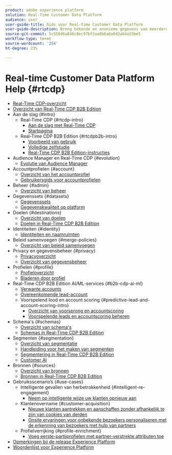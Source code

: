 ```yaml
---
product: adobe experience platform
solution: Real-Time Customer Data Platform
audience: user
user-guide-title: Gids voor Real-time Customer Data Platform
user-guide-description: Breng bekende en anonieme gegevens van meerdere ondernemingsbronnen samen om klantenprofielen te creëren, doelgroepsegmenten van die profielen te maken, en die segmenten aan bestemmingen van derden te activeren.
source-git-commit: 5c556d6a846c8ec97bf3aa8b6a6a6d2a64a33be5
workflow-type: tm+mt
source-wordcount: '254'
ht-degree: 23%

---
```



# Real-time Customer Data Platform Help {#rtcdp}

* [Real-Time CDP-overzicht](overview.md)
* [Overzicht van Real-Time CDP B2B Edition](b2b-overview.md)
* Aan de slag {#intro}
   * Real-Time CDP {#rtcdp-intro}
      * [Aan de slag met Real-Time CDP](get-started.md)
      * [Startpagina](home-page-dashboards.md)
   * Real-Time CDP B2B Edition {#rtcdpb2b-intro}
      * [Voorbeeld van gebruik](./b2b-use-case.md)
      * [Volledige zelfstudie](./b2b-tutorial.md)
      * [Real-Time CDP B2B Edition-instructies](b2b-guardrails.md)
* Audience Manager en Real-Time CDP {#evolution}
   * [Evolutie van Audience Manager](aam-to-rtcdp.md)
* Accountprofielen {#account}
   * [Overzicht van het accountprofiel](accounts/account-profile-overview.md)
   * [Gebruikersgids voor accountprofielen](accounts/account-profile-ui-guide.md)
* Beheer {#admin}
   * [Overzicht van beheer](administration/admin-overview.md)
* Gegevenssets {#datasets}
   * [Gegevenssets](datasets/dataset.md)
   * [Gegevenskwaliteit op platform](datasets/data-quality.md)
* Doelen {#destinations}
   * [Overzicht van doelen](destinations/overview.md)
   * [Doelen in Real-Time CDP B2B Edition](destinations/b2b.md)
* Identiteiten {#identity}
   * [Identiteiten en naamruimten](profile/identities-overview.md)
* Beleid samenvoegen {#merge-policies}
   * [Overzicht van beleid samenvoegen](profile/merge-policies.md)
* Privacy en gegevensbeheer {#privacy}
   * [Privacyoverzicht](privacy/privacy-overview.md)
   * [Overzicht van gegevensbeheer](privacy/data-governance-overview.md)
* Profielen {#profile}
   * [Profieloverzicht](profile/profile-overview.md)
   * [Bladeren door profiel](profile/profile-browse.md)
* Real-Time CDP B2B Edition AI/ML-services {#b2b-cdp-ai-ml}
   * [Verwante accounts](b2b-ai-ml-services/related-accounts.md)
   * [Overeenkomende lead-account](b2b-ai-ml-services/lead-to-account-matching.md)
   * Voorspelend lood en account scoring {#predictive-lead-and-account-scoring-intro}
      * [Overzicht van voorsprong en accountscoring](b2b-ai-ml-services/predictive-lead-and-account-scoring.md)
      * [Voorspelende leads en accountscoring beheren](b2b-ai-ml-services/manage-predictive-lead-and-account-scoring.md)
* Schema&#39;s {#schemas}
   * [Overzicht van schema&#39;s](schemas/overview.md)
   * [Schemas in Real-Time CDP B2B Edition](schemas/b2b.md)
* Segmenten {#segmentation}
   * [Overzicht van segmentatie](segmentation/segmentation-overview.md)
   * [Handleiding voor het maken van segmenten](segmentation/segment-builder-guide.md)
   * [Segmentering in Real-Time CDP B2B Edition](segmentation/b2b.md)
   * [Customer AI](segmentation/customer-ai.md)
* Bronnen {#sources}
   * [Overzicht van bronnen](sources/sources-overview.md)
   * [Bronnen in Real-Time CDP B2B Edition](sources/b2b.md)
* Gebruiksscenario’s {#use-cases}
   * Intelligente gevallen van herbetrokkenheid {#intelligent-re-engagement}
      * [Neem op intelligente wijze uw klanten opnieuw aan](/help/rtcdp/use-case-guides/intelligent-re-engagement/intelligent-re-engagement.md)
   * Klantenovername {#customer-acquisition}
      * [Nieuwe klanten aantrekken en aanschaffen zonder afhankelijk te zijn van cookies van derden](/help/rtcdp/partner-data/prospecting.md)
      * [Onsite ervaringen voor onbekende bezoekers personaliseren met de erkenning van bezoekers met hulp van partners](/help/rtcdp/partner-data/onsite-personalization.md)
   * Profielverrijking {#profile-enrichment}
      * [Voeg eerste-partijprofielen met partner-verstrekte attributen toe](/help/rtcdp/partner-data/supplement-first-party-profiles.md)
* [Opmerkingen bij de release Experience Platform](https://www.adobe.com/go/platform-release-notes-en)
* [Woordenlijst voor Experience Platform](https://www.adobe.com/go/platform-glossary-en)